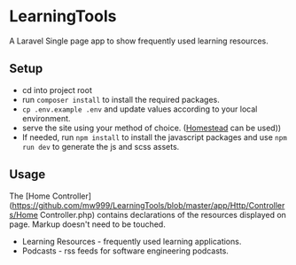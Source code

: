 # LearningTools

A Laravel Single page app to show frequently used learning resources.

## Setup

- cd into project root
- run ```composer install``` to install the required packages.
- ```cp .env.example .env``` and update values according to your local environment.
- serve the site using your method of choice. ([Homestead](https://laravel.com/docs/5.5/homestead) can be used))
- If needed, run ```npm install``` to install the javascript packages and use ```npm run dev``` to generate the js and scss assets.

## Usage

The [Home Controller](https://github.com/mw999/LearningTools/blob/master/app/Http/Controllers/Home
Controller.php) contains declarations of the resources displayed on page. Markup doesn't need to be touched.

- Learning Resources - frequently used learning applications.
- Podcasts - rss feeds for software engineering podcasts.
